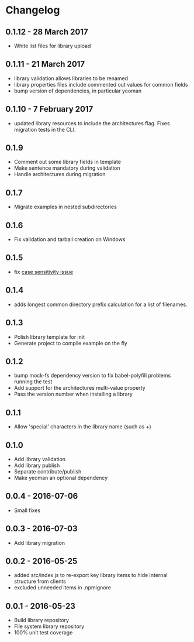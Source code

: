 # Changelog

## 0.1.12 - 28 March 2017

- White list files for library upload

## 0.1.11 - 21 March 2017

- library validation allows libraries to be renamed
- library properties files include commented out values for common fields
- bump version of dependencies, in particular yeoman

## 0.1.10 - 7 February 2017

- updated library resources to include the architectures flag. Fixes migration tests in the CLI.

## 0.1.9

- Comment out some library fields in template
- Make sentence mandatory during validation
- Handle architectures during migration

## 0.1.7

- Migrate examples in nested subdirectories

## 0.1.6

- Fix validation and tarball creation on Windows

## 0.1.5

- fix [case sensitivity issue](https://github.com/particle-iot/particle-library-manager/issues/17)

## 0.1.4

- adds longest common directory prefix calculation for a list of filenames. 

## 0.1.3

- Polish library template for init
- Generate project to compile example on the fly

## 0.1.2

- bump mock-fs dependency version to fix babel-polyfill problems running the test
- Add support for the architectures multi-value property
- Pass the version number when installing a library

## 0.1.1

- Allow 'special' characters in the library name (such as +)

## 0.1.0

- Add library validation
- Add library publish
- Separate contribute/publish
- Make yeoman an optional dependency


## 0.0.4 - 2016-07-06

- Small fixes

## 0.0.3 - 2016-07-03

- Add library migration

## 0.0.2 - 2016-05-25

- added src/index.js to re-export key library items to hide internal structure from clients
- excluded unneeded items in .npmignore


## 0.0.1 - 2016-05-23

- Build library repository
- File system library repository
- 100% unit test coverage

